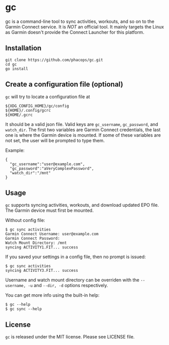 # gc

gc is a command-line tool to sync activities, workouts, and so on to the Garmin
Connect service. It is *NOT* an official tool. It mainly targets the Linux as
Garmin doesn't provide the Connect Launcher for this platform.

## Installation

```
git clone https://github.com/phacops/gc.git
cd gc
go install
```

## Create a configuration file (optional)

`gc` will try to locate a configuration file at
```
${XDG_CONFIG_HOME}/gc/config
${HOME}/.config/gcrc
${HOME/.gcrc
```

It should be a valid json file. Valid keys are `gc_username`, `gc_password`, and
`watch_dir`. The first two variables are Garmin Connect credentials, the last
one is where the Garmin device is mounted. If some of these variables are not
set, the user will be prompted to type them.

Example:
```
{
  "gc_username":"user@example.com",
  "gc_password":"aVeryComplexPassword",
  "watch_dir":"/mnt"
}
```

## Usage

`gc` supports syncing activities, workouts, and download updated EPO file. The
Garmin device must first be mounted.

Without config file:
```
$ gc sync activities
Garmin Connect Username: user@example.com
Garmin Connect Password: 
Watch Mount Directory: /mnt
syncing ACTIVITY1.FIT... success
```

If you saved your settings in a config file, then no prompt is issued:
```
$ gc sync activities
syncing ACTIVITY3.FIT... success
```

Username and watch mount directory can be overriden with the `--username, -u`
and `--dir, -d` options respectively.

You can get more info using the built-in help:
```
$ gc --help
$ gc sync --help
```

## License

`gc` is released under the MIT license. Please see LICENSE file.

